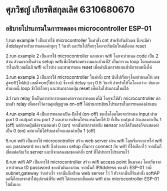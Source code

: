 # ศุภวิชญ์ เกียรติสกุลเลิศ 6310680670
## อธิบายโปรแกรมในการทดลอง microcontroller ESP-01
1.run example 1 เป็นการใช้ microcontroller ในคำสั่ง cnt สำหรับรันตัวเลข ซึ่งจะมีคำสั่งdelayสำหรับการแสดงค่าทุกๆ 1 วินาที และรันไปเรื่อยๆโดยจะเริ่มนับใหม่เมื่อกด reset

2.run example 2 เป็นการใช้ microcontroller แสกนหา wifi โดยจะกำหนด code เป็น 2 ส่วน ส่วนแรกเป็นส่วน setup wifiเพื่อให้พร้อมทำงานและส่วนที่2 เป็นการวน loop โดยแสดงผลว่าในบริเวณนั้นมี wifi อะไรบ้าง และสามารถกด reset เพื่อดำเนินการสแกนซ้ำอีกรอบหนึ่งได้

3.run example 3 เป็นการใช้ microcontroller ในคำสั่ง cnt นับไปเรื่อยๆโดยกำหนดให้ เลขคู่=off(ไฟดับ) เลขคี่=on(ไฟสว่าง) ซึ่งจะมี delay ทุกๆ 0.5 วินาที สำหรับให้ไดโอดสว่าง-ดับและทำแบบนี้ loop ซ้ำไปเรื่อยๆ และสามารถกดปุ่ม reset เพื่อเริ่มโปรแกรมใหม่ได้

3.1 run relay ซึ่งเป็นการทำการทดลองต่อจากการทดลองที่3 โดยจะใช้ตัว microcontroller ต่อบนตัว relay เพื่อเอาไว้ควบคุมสัญญาณ on-off ได้ผ่านการเขียนโปรแกรมในการทดลองด้านบน

4.run example 4 เป็นการทดลองเปิด-ปิดไฟ (on-off) ของไดโอดโดยจะกำหนด input ผ่าน port 0 output ผ่าน port 2 และทำการเขียนโปรแกรมโดยให้ 0 ที่เป็น output ถ้าแสดงค่าเป็น 1 (off) แต่ถ้ากดปุ่มสีดำจะแสดงค่า 0 (on) จากนั้นทำการต่อกับ sensor หากได้รับแสงก็จะแสดงค่าเป็น 0 (on) แต่หากไม้ได้รับแสงก็จะแสดงค่าเป็น 1 (off)

5.run wifi เป็นการใช้ microcontroller สร้าง web server ผ่าน wifi โดยเริ่มจากการใส่ wifi และ password ของ wifi ซึ่งส่วนของ setup เป็นการ connect กับ wifi ที่ได้เลือกไว้ จากนั้นก็เชื่อมต่อกับเว็บ server และก็จะแสดงผลของคำสั่ง cnt ที่ได้ทำการโปรแกรมไว้

6.run wifi AP เป็นการใช้ microcontroller สร้าง wifi access point ขึ้นมาเอง โดยเริ่มจากการกำหนด ID password ของตัวมันเองก่อน จากนั้นก็ IPAddress ของตัว ESP-01 ว่ามี subnet,gateway ว่าอย่างไร จากนั้นก็เตรียม web server ไว้ 1 ตัวจากนั้นก็รันคำสั่ง softAP แค่นี้ก็สามารถทำให้อุปกรณ์ที่รับ wifi ได้สามารถเชื่อมต่อ wifi ผ่าน microcontroller ESP-01 ได้นั่นเอง

